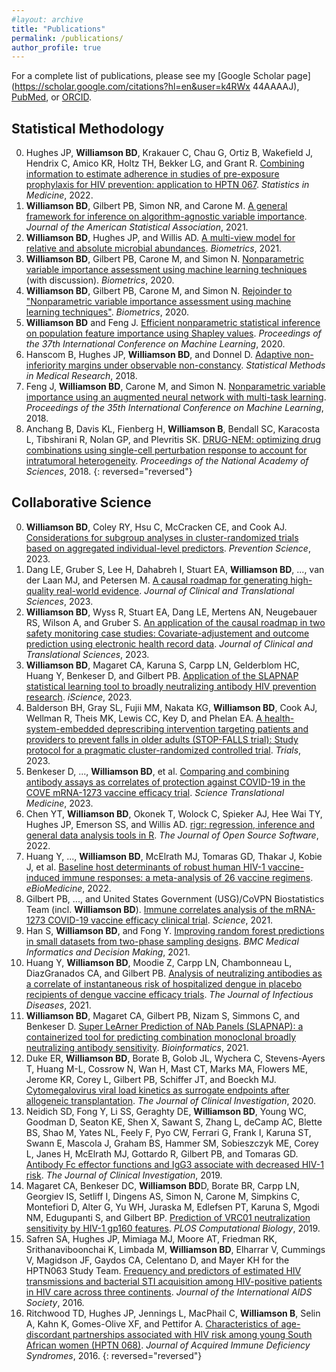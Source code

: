 ```yaml
---
#layout: archive
title: "Publications"
permalink: /publications/
author_profile: true
---
```


For a complete list of publications, please see my [Google Scholar page](https://scholar.google.com/citations?hl=en&user=k4RWx 44AAAAJ), [PubMed](https://www.ncbi.nlm.nih.gov/myncbi/brian.williamson.1/bibliography/public/), or [ORCID](https://orcid.org/0000-0002-7024-548X).

Statistical Methodology
------
0. Hughes JP, **Williamson BD**, Krakauer C, Chau G, Ortiz B, Wakefield J, Hendrix C, Amico KR, Holtz TH, Bekker LG, and Grant R. [Combining information to estimate adherence in studies of pre-exposure prophylaxis for HIV prevention: application to HPTN 067](https://pubmed.ncbi.nlm.nih.gov/35080038/). _Statistics in Medicine_, 2022.
1. **Williamson BD**, Gilbert PB, Simon NR, and Carone M. [A general framework for inference on algorithm-agnostic variable importance](https://doi.org/10.1080/01621459.2021.2003200). _Journal of the American Statistical Association_, 2021.
2. **Williamson BD**, Hughes JP, and Willis AD. [A multi-view model for relative and absolute microbial abundances](https://doi.org/10.1111/biom.13503). _Biometrics_, 2021.
3. **Williamson BD**, Gilbert PB, Carone M, and Simon N. [Nonparametric variable importance assessment using machine learning techniques](https://doi.org/10.1111/biom.13392) (with discussion). _Biometrics_, 2020.
4. **Williamson BD**, Gilbert PB, Carone M, and Simon N. [Rejoinder to "Nonparametric variable importance assessment using machine learning techniques"](https://doi.org/10.1111/biom.13389). _Biometrics_, 2020.
5. **Williamson BD** and Feng J. [Efficient nonparametric statistical inference on population feature importance using Shapley values](http://proceedings.mlr.press/v119/williamson20a.html). _Proceedings of the 37th International Conference on Machine Learning_, 2020.
6. Hanscom B, Hughes JP, **Williamson BD**, and Donnel D. [Adaptive non-inferiority margins under observable non-constancy](https://doi.org/10.1177/0962280218801134). _Statistical Methods in Medical Research_, 2018.
7. Feng J, **Williamson BD**, Carone M, and Simon N. [Nonparametric variable importance using an augmented neural network with multi-task learning](http://proceedings.mlr.press/v80/feng18a.html). _Proceedings of the 35th International Conference on Machine Learning_, 2018.
8. Anchang B, Davis KL, Fienberg H, **Williamson B**, Bendall SC, Karacosta L, Tibshirani R, Nolan GP, and Plevritis SK. [DRUG-NEM: optimizing drug combinations using single-cell perturbation response to account for intratumoral heterogeneity](https://doi.org/10.1073/pnas.1711365115). _Proceedings of the National Academy of Sciences_, 2018.
{: reversed="reversed"}

Collaborative Science
------
0. **Williamson BD**, Coley RY, Hsu C, McCracken CE, and Cook AJ. [Considerations for subgroup analyses in cluster-randomized trials based on aggregated individual-level predictors](https://link.springer.com/article/10.1007/s11121-023-01606-1). _Prevention Science_, 2023.
0. Dang LE, Gruber S, Lee H, Dahabreh I, Stuart EA, **Williamson BD**, ..., van der Laan MJ, and Petersen M. [A causal roadmap for generating high-quality real-world evidence](https://www.cambridge.org/core/journals/journal-of-clinical-and-translational-science/article/causal-roadmap-for-generating-highquality-realworld-evidence/3F30968E70E7A13EE7FC41A46A8C3AAD). _Journal of Clinical and Translational Sciences_, 2023.
0. **Williamson BD**, Wyss R, Stuart EA, Dang LE, Mertens AN, Neugebauer RS, Wilson A, and Gruber S. [An application of the causal roadmap in two safety monitoring case studies: Covariate-adjustement and outcome prediction using electronic health record data](https://www.cambridge.org/core/journals/journal-of-clinical-and-translational-science/article/an-application-of-the-causal-roadmap-in-two-safety-monitoring-case-studies-causal-inference-and-outcome-prediction-using-electronic-health-record-data/D67096BC442B01DCFD2AE7048E16E16B). _Journal of Clinical and Translational Sciences_, 2023.
0. **Williamson BD**, Magaret CA, Karuna S, Carpp LN, Gelderblom HC, Huang Y, Benkeser D, and Gilbert PB. [Application of the SLAPNAP statistical learning tool to broadly neutralizing antibody HIV prevention research](https://www.cell.com/iscience/pdf/S2589-0042(23)01672-3.pdf). _iScience_, 2023.
0. Balderson BH, Gray SL, Fujii MM, Nakata KG, **Williamson BD**, Cook AJ, Wellman R, Theis MK, Lewis CC, Key D, and Phelan EA. [A health-system-embedded deprescribing intervention targeting patients and providers to prevent falls in older adults (STOP-FALLS trial): Study protocol for a pragmatic cluster-randomized controlled trial](https://link.springer.com/article/10.1186/s13063-023-07336-7). _Trials_, 2023.
0. Benkeser D, ..., **Williamson BD**, et al. [Comparing and combining antibody assays as correlates of protection against COVID-19 in the COVE mRNA-1273 vaccine efficacy trial](https://www.science.org/doi/full/10.1126/scitranslmed.ade9078). _Science Translational Medicine_, 2023.
0. Chen YT, **Williamson BD**, Okonek T, Wolock C, Spieker AJ, Hee Wai TY, Hughes JP, Emerson SS, and Willis AD. [rigr: regression, inference and general data analysis tools in R](https://joss.theoj.org/papers/10.21105/joss.04847). _The Journal of Open Source Software_, 2022.
0. Huang Y, ..., **Williamson BD**, McElrath MJ, Tomaras GD, Thakar J, Kobie J, et al. [Baseline host determinants of robust human HIV-1 vaccine-induced immune responses: a meta-analysis of 26 vaccine regimens](https://www.sciencedirect.com/science/article/pii/S2352396422004534?via%3Dihub). _eBioMedicine_, 2022.
0. Gilbert PB, ..., and United States Government (USG)/CoVPN Biostatistics Team (incl. **Williamson BD**). [Immune correlates analysis of the mRNA-1273 COVID-19 vaccine efficacy clinical trial](https://doi.org/10.1126/science.abm3425). _Science_, 2021.
1. Han S, **Williamson BD**, and Fong Y. [Improving random forest predictions in small datasets from two-phase sampling designs](). _BMC Medical Informatics and Decision Making_, 2021.
2. Huang Y, **Williamson BD**, Moodie Z, Carpp LN, Chambonneau L, DiazGranados CA, and Gilbert PB. [Analysis of neutralizing antibodies as a correlate of instantaneous risk of hospitalized dengue in placebo recipients of dengue vaccine efficacy trials](https://doi.org/10.1093/infdis/jiab342). _The Journal of Infectious Diseases_, 2021.
3. **Williamson BD**, Magaret CA, Gilbert PB, Nizam S, Simmons C, and Benkeser D. [Super LeArner Prediction of NAb Panels (SLAPNAP): a containerized tool for predicting combination monoclonal broadly neutralizing antibody sensitivity](https://doi.org/10.1093/bioinformatics/btab398). _Bioinformatics_, 2021.
4. Duke ER, **Williamson BD**, Borate B, Golob JL, Wychera C, Stevens-Ayers T, Huang M-L, Cossrow N, Wan H, Mast CT, Marks MA, Flowers ME, Jerome KR, Corey L, Gilbert PB, Schiffer JT, and Boeckh MJ. [Cytomegalovirus viral load kinetics as surrogate endpoints after allogeneic transplantation](https://doi.org/10.1172/JCI133960). _The Journal of Clinical Investigation_, 2020.
5. Neidich SD, Fong Y, Li SS, Geraghty DE, **Williamson BD**, Young WC, Goodman D, Seaton KE, Shen X, Sawant S, Zhang L, deCamp AC, Blette BS, Shao M, Yates NL, Feely F, Pyo CW, Ferrari G, Frank I, Karuna ST, Swann E, Mascola J, Graham BS, Hammer SM, Sobieszczyk ME, Corey L, Janes H, McElrath MJ, Gottardo R, Gilbert PB, and Tomaras GD. [Antibody Fc effector functions and IgG3 associate with decreased HIV-1 risk](https://doi.org/10.1172/JCI126391). _The Journal of Clinical Investigation_, 2019.
6. Magaret CA, Benkeser DC, **Williamson BD**D, Borate BR, Carpp LN, Georgiev IS, Setliff I, Dingens AS, Simon N, Carone M, Simpkins C, Montefiori D, Alter G, Yu WH, Juraska M, Edlefsen PT, Karuna S, Mgodi NM, Edugupanti S, and Gilbert BP. [Prediction of VRC01 neutralization sensitivity by HIV-1 gp160 features](https://doi.org/10.1371/journal.pcbi.1006952). _PLOS Computational Biology_, 2019.
7. Safren SA, Hughes JP, Mimiaga MJ, Moore AT, Friedman RK, Srithanaviboonchai K, Limbada M, **Williamson BD**, Elharrar V, Cummings V, Magidson JF, Gaydos CA, Celentano D, and Mayer KH for the HPTN063 Study Team. [Frequency and predictors of estimated HIV transmissions and bacterial STI acquisition among HIV-positive patients in HIV care across three continents](https://doi.org/10.7448/IAS.19.1.21096). _Journal of the International AIDS Society_, 2016.
8. Ritchwood TD, Hughes JP, Jennings L, MacPhail C, **Williamson B**, Selin A, Kahn K, Gomes-Olive XF, and Pettifor A. [Characteristics of age-discordant partnerships associated with HIV risk among young South African women (HPTN 068)](https://doi.org/10.1097/QAI.0000000000000988). _Journal of Acquired Immune Deficiency Syndromes_, 2016.
{: reversed="reversed"}
